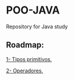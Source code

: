 # POO-JAVA

Repository for Java study

## Roadmap:
[1- Tipos primitivos.](contents/TiposPrimitivos.md)

[2- Operadores.](contents/Operadores.md)


